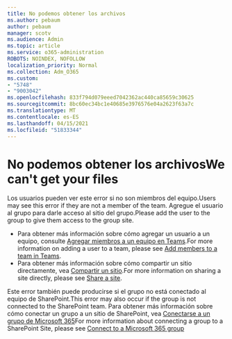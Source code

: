 ```yaml
---
title: No podemos obtener los archivos
ms.author: pebaum
author: pebaum
manager: scotv
ms.audience: Admin
ms.topic: article
ms.service: o365-administration
ROBOTS: NOINDEX, NOFOLLOW
localization_priority: Normal
ms.collection: Adm_O365
ms.custom:
- "5748"
- "9003042"
ms.openlocfilehash: 833f794d079eeed7042362ac440ca85659c30625
ms.sourcegitcommit: 8bc60ec34bc1e40685e3976576e04a2623f63a7c
ms.translationtype: MT
ms.contentlocale: es-ES
ms.lasthandoff: 04/15/2021
ms.locfileid: "51833344"
---
```

# <a name="we-cant-get-your-files"></a><span data-ttu-id="8899d-102">No podemos obtener los archivos</span><span class="sxs-lookup"><span data-stu-id="8899d-102">We can't get your files</span></span>

<span data-ttu-id="8899d-103">Los usuarios pueden ver este error si no son miembros del equipo.</span><span class="sxs-lookup"><span data-stu-id="8899d-103">Users may see this error if they are not a member of the team.</span></span> <span data-ttu-id="8899d-104">Agregue el usuario al grupo para darle acceso al sitio del grupo.</span><span class="sxs-lookup"><span data-stu-id="8899d-104">Please add the user to the group to give them access to the group site.</span></span>

- <span data-ttu-id="8899d-105">Para obtener más información sobre cómo agregar un usuario a un equipo, consulte [Agregar miembros a un equipo en Teams](https://support.office.com/article/add-people-to-a-team-aff2249d-b456-4bc3-81e7-52327b6b38e9).</span><span class="sxs-lookup"><span data-stu-id="8899d-105">For more information on adding a user to a team, please see [Add members to a team in Teams](https://support.office.com/article/add-people-to-a-team-aff2249d-b456-4bc3-81e7-52327b6b38e9).</span></span>
- <span data-ttu-id="8899d-106">Para obtener más información sobre cómo compartir un sitio directamente, vea [Compartir un sitio](https://support.office.com/article/Share-a-site-958771A8-D041-4EB8-B51C-AFEA2EAE3658).</span><span class="sxs-lookup"><span data-stu-id="8899d-106">For more information on sharing a site directly, please see [Share a site](https://support.office.com/article/Share-a-site-958771A8-D041-4EB8-B51C-AFEA2EAE3658).</span></span>

<span data-ttu-id="8899d-107">Este error también puede producirse si el grupo no está conectado al equipo de SharePoint.</span><span class="sxs-lookup"><span data-stu-id="8899d-107">This error may also occur if the group is not connected to the SharePoint team.</span></span> <span data-ttu-id="8899d-108">Para obtener más información sobre cómo conectar un grupo a un sitio de SharePoint, vea [Conectarse a un grupo de Microsoft 365](https://docs.microsoft.com/sharepoint/dev/transform/modernize-connect-to-office365-group)</span><span class="sxs-lookup"><span data-stu-id="8899d-108">For more information about connecting a group to a SharePoint Site, please see [Connect to a Microsoft 365 group](https://docs.microsoft.com/sharepoint/dev/transform/modernize-connect-to-office365-group)</span></span>